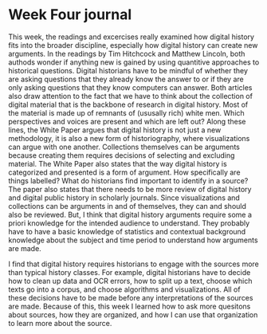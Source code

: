 # Week Four journal

This week, the readings and excercises really examined how digital history fits into the broader discipline, especially how digital history can create new arguments. In the readings by Tim Hitchcock and Matthew Lincoln, both authods wonder if anything new is gained by using quantitive approaches to historical questions. Digital historians have to be mindful of whether they are asking questions that they already know the answer to or if they are only asking questions that they know computers can answer. Both articles also draw attention to the fact that we have to think about the collection of digital material that is the backbone of research in digital history. Most of the material is made up of remnants of (ususally rich) white men. Which perspectives and voices are present and which are left out? Along these lines, the White Paper argues that digital history is not just a new methodology, it is also a new form of historiography, where visualizations can argue with one another. Collections themselves can be arguments because creating them requires decisions of selecting and excluding material. The White Paper also states that the way digital history is categorized and presented is a form of argument. How specifically are things labelled? What do historians find important to identify in a source? The paper also states that there needs to be more review of digital history and digital public history in scholarly journals. Since visualizations and collections can be arguments in and of themselves, they can and should also be reviewed. But, I think that digital history arguments require some a priori knowledge for the intended audience to understand. They probably have to have a basic knowledge of statistics and contextual background knowledge about the subject and time period to understand how arguments are made. 

I find that digital history requires historians to engage with the sources more than typical history classes. For example, digital historians have to decide how to clean up data and OCR errors, how to split up a text, choose which texts go into a corpus, and choose algorithms and visualizations. All of these decisions have to be made before any interpretations of the sources are made. Because of this, this week I learned how to ask more quesitons about sources, how they are organized, and how I can use that organization to learn more about the source.
